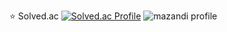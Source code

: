 ⭐ Solved.ac
[![Solved.ac Profile](http://mazassumnida.wtf/api/v2/generate_badge?boj=hikieun)](https://solved.ac/hikieun)
![mazandi profile](http://mazandi.herokuapp.com/api?handle=hikieun&theme=warm)
